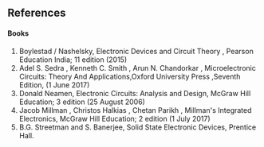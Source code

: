 ## References

#### Books

1. Boylestad / Nashelsky, Electronic Devices and Circuit Theory , Pearson Education India; 11 edition (2015)
2. Adel S. Sedra , Kenneth C. Smith , Arun N. Chandorkar , Microelectronic Circuits: Theory And Applications,Oxford University Press ,Seventh Edition, (1 June 2017)
3. Donald Neamen, Electronic Circuits: Analysis and Design, McGraw Hill Education; 3 edition (25 August 2006)
4. Jacob Millman , Christos Halkias , Chetan Parikh , Millman's Integrated Electronics, McGraw Hill Education; 2 edition (1 July 2017)
5. B.G. Streetman and S. Banerjee, Solid State Electronic Devices, Prentice Hall.